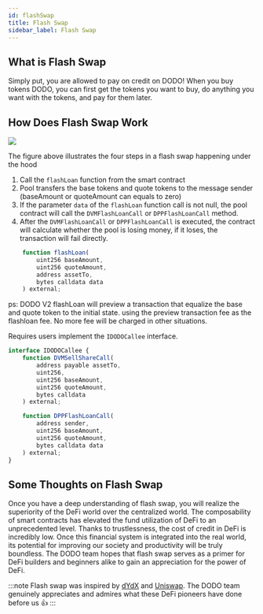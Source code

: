 ```yaml
---
id: flashSwap
title: Flash Swap
sidebar_label: Flash Swap
---
```


## What is Flash Swap

Simply put, you are allowed to pay on credit on DODO! When you buy tokens DODO, you can first get the tokens you want to buy, do anything you want with the tokens, and pay for them later.

## How Does Flash Swap Work

![](https://dodoex.github.io/docs/img/dodo_flash_swap_v2.png)

The figure above illustrates the four steps in a flash swap happening under the hood

1.  Call the `flashLoan` function from the smart contract
2.  Pool transfers the base tokens and quote tokens to the message sender (baseAmount or quoteAmount can equals to zero)
3.  If the parameter `data` of the `flashLoan` function call is not null, the pool contract will call the `DVMFlashLoanCall` or `DPPFlashLoanCall` method.
4.  After the `DVMFlashLoanCall` or `DPPFlashLoanCall` is executed, the contract will calculate whether the pool is losing money, if it loses, the transaction will fail directly.

```javascript
    function flashLoan(
        uint256 baseAmount,
        uint256 quoteAmount,
        address assetTo,
        bytes calldata data
    ) external;
```

ps: DODO V2 flashLoan will preview a transaction that equalize the base and quote token to the initial state. using the preview transaction fee as the flashloan fee. No more fee will be charged in other situations.

Requires users implement the `IDODOCallee` interface.

```javascript
interface IDODOCallee {
    function DVMSellShareCall(
        address payable assetTo,
        uint256,
        uint256 baseAmount,
        uint256 quoteAmount,
        bytes calldata
    ) external;

    function DPPFlashLoanCall(
        address sender,
        uint256 baseAmount,
        uint256 quoteAmount,
        bytes calldata data
    ) external;
}
```


## Some Thoughts on Flash Swap

Once you have a deep understanding of flash swap, you will realize the superiority of the DeFi world over the centralized world. The composability of smart contracts has elevated the fund utilization of DeFi to an unprecedented level. Thanks to trustlessness, the cost of credit in DeFi is incredibly low. Once this financial system is integrated into the real world, its potential for improving our society and productivity will be truly boundless. The DODO team hopes that flash swap serves as a primer for DeFi builders and beginners alike to gain an appreciation for the power of DeFi.

:::note
Flash swap was inspired by [dYdX](https://dydx.exchange/) and [Uniswap](https://uniswap.org/docs/v2/core-concepts/flash-swaps). The DODO team genuinely appreciates and admires what these DeFi pioneers have done before us 👍
:::
